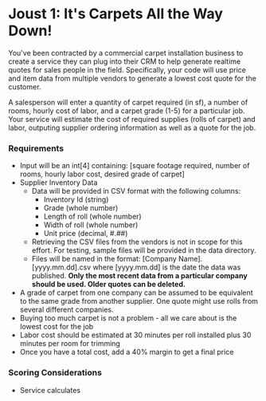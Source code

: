 # Joust 1: It's Carpets All the Way Down!
You've been contracted by a commercial carpet installation business to create a service they can plug into their CRM to help generate realtime quotes for sales people in the field. Specifically, your code will use price and item data from multiple vendors to generate a lowest cost quote for the customer.

A salesperson will enter a quantity of carpet required (in sf), a number of rooms, hourly cost of labor, and a carpet grade (1-5) for a particular job. Your service will estimate the cost of required supplies (rolls of carpet) and labor, outputing supplier ordering information as well as a quote for the job.

### Requirements
* Input will be an int[4] containing: [square footage required, number of rooms, hourly labor cost, desired grade of carpet]
* Supplier Inventory Data
  * Data will be provided in CSV format with the following columns:
    * Inventory Id (string)
    * Grade (whole number)
    * Length of roll (whole number)
    * Width of roll (whole number)
    * Unit price (decimal, #.##)
  * Retrieving the CSV files from the vendors is not in scope for this effort. For testing, sample files will be provided in the data directory.
  * Files will be named in the format: [Company Name].[yyyy.mm.dd].csv where [yyyy.mm.dd] is the date the data was published. **Only the most recent data from a particular company should be used. Older quotes can be deleted.**
* A grade of carpet from one company can be assumed to be equivalent to the same grade from another supplier. One quote might use rolls from several different companies.
* Buying too much carpet is not a problem - all we care about is the lowest cost for the job
* Labor cost should be estimated at 30 minutes per roll installed plus 30 minutes per room for trimming
* Once you have a total cost, add a 40% margin to get a final price

### Scoring Considerations
 * Service calculates 
